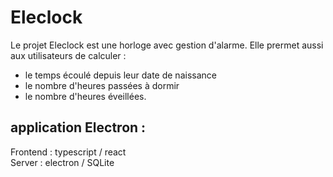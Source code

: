 # Eleclock

Le projet Eleclock est une horloge avec gestion d'alarme. Elle prermet aussi aux utilisateurs de calculer : 
- le temps écoulé depuis leur date de naissance 
- le nombre d'heures passées à dormir 
- le nombre d'heures éveillées.

## application Electron :

Frontend : typescript / react <br/>
Server : electron / SQLite


